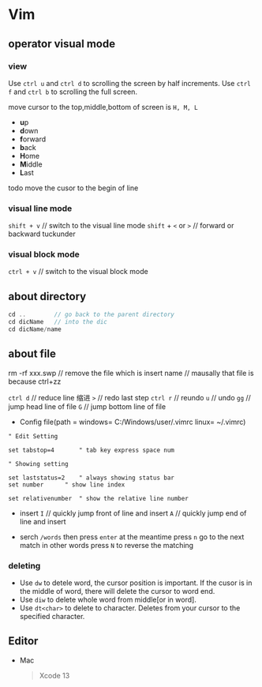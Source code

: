 # Vim

## operator visual mode

### view

Use `ctrl u` and `ctrl d` to scrolling the screen by half increments.
Use `ctrl f` and `ctrl b` to scrolling the full screen.

move cursor to the top,middle,bottom of screen is `H, M, L`  

- **u**p
- **d**own
- **f**orward
- **b**ack
- **H**ome
- **M**iddle
- **L**ast

todo move the cusor to the begin of line

### visual line mode

`shift + v` // switch to the visual line mode
`shift` + `<` or `>` // forward or backward tuckunder

### visual block mode

`ctrl + v` // switch to the visual block mode

## about directory

``` C++
cd ..        // go back to the parent directory
cd dicName   // into the dic
cd dicName/name
```

## about file

rm -rf xxx.swp // remove the file which is insert name
               // mausally that file is because ctrl+zz

`ctrl d`  // reduce line 缩进
`>`       // redo last step
`ctrl r`  // reundo
`u`       // undo
`gg`      // jump head line of file
`G`       // jump bottom line of file

- Config file(path = windows= C:/Windows/user/.vimrc linux= ~/.vimrc)  

```text
" Edit Setting

set tabstop=4       " tab key express space num

" Showing setting

set laststatus=2    " always showing status bar
set number      " show line index

set relativenumber  " show the relative line number
```

- insert
`I` // quickly jump front of line and insert
`A` // quickly jump end of line and insert

- serch
`/words` then press `enter` at the meantime press `n` go to the next match
in other words press `N` to reverse the matching

### deleting

- Use `dw` to detele word, the cursor position is important.
  If the cusor is in the middle of word, there will delete the cursor to word end.
- Use `diw` to delete whole word from middle[or in word].
- Use `dt<char>` to delete to character. Deletes from your cursor to the specified character.

## Editor

- Mac
    > Xcode 13
